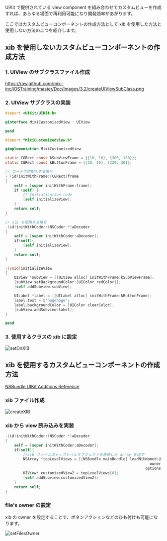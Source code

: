 UIKit で提供されている view component を組み合わせてカスタムビューを作成すれば、あらゆる場面で再利用可能になり開発効率があがります。

ここではカスタムビューコンポーネントの作成方法として xib を使用した方法と使用しない方法の二つを紹介します。

## xib を使用しないカスタムビューコンポーネントの作成方法

### 1. UIView のサブクラスファイル作成

https://raw.github.com/mixi-inc/iOSTraining/master/Doc/Images/3.2/createUIViewSubClass.png

### 2. UIView サブクラスの実装

```objective-c
#import <UIKit/UIKit.h>

@interface MixiCustomizedView : UIView

@end
```

```objective-c
#import "MixiCustomizedView.h"

@implementation MixiCustomizedView

static CGRect const kSubViewFrame = {{10, 10}, {300, 180}};
static CGRect const kButtonFrame = {{10, 10}, {220, 30}};

// コードで初期化する場合
- (id)initWithFrame:(CGRect)frame
{
    self = [super initWithFrame:frame];
    if (self) {
        // Initialization code
        [self initializeView];
    }
    return self;
}

// xib を使用する場合
-(id)initWithCoder:(NSCoder *)aDecoder
{
    self = [super initWithCoder:aDecoder];
    if(self){
        [self initializeView];
    }
    return self;
}

-(void)initializeView
{
    UIView *subView = [[UIView alloc] initWithFrame:kSubViewFrame];
    [subView setBackgroundColor:[UIColor redColor]];
    [self addSubview:subView];

    UILabel *label = [[UILabel alloc] initWithFrame:kButtonFrame];
    label.text = @"hogehoge";
    label.backgroundColor = [UIColor clearColor];
    [subView addSubview:label];
}

@end
```

### 3. 使用するクラスの xib に設定

![setOnXIB](https://raw.github.com/mixi-inc/iOSTraining/master/Doc/Images/3.2/setOnXIB.png)

## xib を使用するカスタムビューコンポーネントの作成方法
[NSBundle UIKit Additions Reference](http://developer.apple.com/library/ios/#documentation/uikit/reference/NSBundle_UIKitAdditions/Introduction/Introduction.html#//apple_ref/doc/uid/TP40007485-CH1-DontLinkElementID_1)

### xib ファイル作成

![createXIB](https://raw.github.com/mixi-inc/iOSTraining/master/Doc/Images/3.2/createXIB.png)

### xib から view 読み込みを実装
```objective-c
-(id)initWithCoder:(NSCoder *)aDecoder
{
    self = [super initWithCoder:aDecoder];
    if(self){
        //xib ファイルのトップレベルオブジェクトを格納した array を返す
        NSArray *topLevelViews = [[NSBundle mainBundle] loadNibNamed:@"MixiCustomizedView2"
                                                                 owner:self
                                                               options:nil];
        UIView* customizedView2 = topLevelViews[0];
        [self addSubview:customizedView2];
    }
    return self;
}
```

### file's owner の設定
xib の owner を設定することで、ボタンアクションなどのひも付けも可能になります。

![setFilesOwner](https://raw.github.com/mixi-inc/iOSTraining/master/Doc/Images/3.2/setFilesOwner.png)